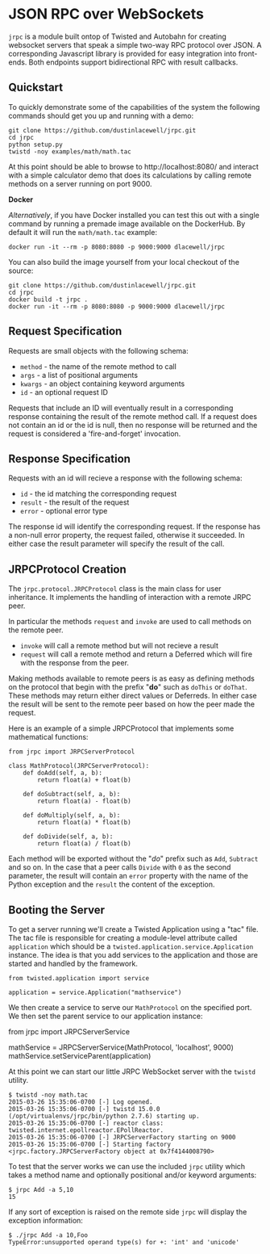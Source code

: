 
JSON RPC over WebSockets
========================

`jrpc` is a module built ontop of Twisted and Autobahn for creating websocket servers that
speak a simple two-way RPC protocol over JSON. A corresponding Javascript library is provided for
easy integration into front-ends. Both endpoints support bidirectional RPC with result
callbacks.


Quickstart
----------

To quickly demonstrate some of the capabilities of the system the following commands should get you up and running with a demo:

    git clone https://github.com/dustinlacewell/jrpc.git
    cd jrpc
    python setup.py
    twistd -noy examples/math/math.tac

At this point should be able to browse to http://localhost:8080/ and interact with a simple calculator demo that does its calculations by calling remote methods on a server running on port 9000.

**Docker**

*Alternatively*, if you have Docker installed you can test this out with a single command by running a premade image available on the DockerHub. By default it will run the `math/math.tac` example:

    docker run -it --rm -p 8080:8080 -p 9000:9000 dlacewell/jrpc

You can also build the image yourself from your local checkout of the source:

    git clone https://github.com/dustinlacewell/jrpc.git
    cd jrpc
    docker build -t jrpc .
    docker run -it --rm -p 8080:8080 -p 9000:9000 dlacewell/jrpc

Request Specification
---------------------

Requests are small objects with the following schema:

* `method` - the name of the remote method to call
* `args` - a list of positional arguments
* `kwargs` - an object containing keyword arguments
* `id` - an optional request ID

Requests that include an ID will eventually result in a corresponding response containing
the result of the remote method call. If a request does not contain an id or the id is
null, then no response will be returned and the request is considered a 'fire-and-forget'
invocation.

Response Specification
----------------------

Requests with an id will recieve a response with the following schema:

* `id` - the id matching the corresponding request
* `result` - the result of the request
* `error` - optional error type

The response id will identify the corresponding request. If the response has a non-null
error property, the request failed, otherwise it succeeded. In either case the result
parameter will specify the result of the call.


JRPCProtocol Creation
---------------------

The `jrpc.protocol.JRPCProtocol` class is the main class for user inheritance. It implements the handling of interaction with a remote JRPC peer.

In particular the methods `request` and `invoke` are used to call methods on the remote peer.

* `invoke` will call a remote method but will not recieve a result
* `request` will call a remote method and return a Deferred which will fire with the response from the peer.

Making methods available to remote peers is as easy as defining methods on the protocol that begin with the prefix "**do**" such as `doThis` or `doThat`. These methods may return either direct values or Deferreds. In either case the result will be sent to the remote peer based on how the peer made the request.

Here is an example of a simple JRPCProtocol that implements some mathematical functions:

    from jrpc import JRPCServerProtocol
    
    class MathProtocol(JRPCServerProtocol):
        def doAdd(self, a, b):
            return float(a) + float(b)
    
        def doSubtract(self, a, b):
            return float(a) - float(b)
    
        def doMultiply(self, a, b):
            return float(a) * float(b)
    
        def doDivide(self, a, b):
            return float(a) / float(b)

Each method will be exported without the "*do*" prefix such as `Add`, `Subtract` and so on. In the case that a peer calls `Divide` with `0` as the second parameter, the result will contain an `error` property with the name of the Python exception and the `result` the content of the exception.


Booting the Server
------------------

To get a server running we'll create a Twisted Application using a "tac" file. The tac file is responsible for creating a module-level attribute called `application` which should be a `twisted.application.service.Application` instance. The idea is that you add services to the application and those are started and handled by the framework.

    from twisted.application import service

    application = service.Application("mathservice")

We then create a service to serve our `MathProtocol` on the specified port. We then set the parent service to our application instance:

   from jrpc import JRPCServerService

   mathService = JRPCServerService(MathProtocol, 'localhost', 9000)
   mathService.setServiceParent(application)

At this point we can start our little JRPC WebSocket server with the `twistd` utility.

    $ twistd -noy math.tac
    2015-03-26 15:35:06-0700 [-] Log opened.
    2015-03-26 15:35:06-0700 [-] twistd 15.0.0 (/opt/virtualenvs/jrpc/bin/python 2.7.6) starting up.
    2015-03-26 15:35:06-0700 [-] reactor class: twisted.internet.epollreactor.EPollReactor.
    2015-03-26 15:35:06-0700 [-] JRPCServerFactory starting on 9000
    2015-03-26 15:35:06-0700 [-] Starting factory <jrpc.factory.JRPCServerFactory object at 0x7f4144008790>

To test that the server works we can use the included `jrpc` utility which takes a method name and optionally positional and/or keyword arguments:

    $ jrpc Add -a 5,10
    15

If any sort of exception is raised on the remote side `jrpc` will display the exception information:

    $ ./jrpc Add -a 10,Foo
    TypeError:unsupported operand type(s) for +: 'int' and 'unicode'

